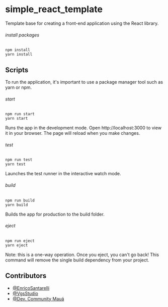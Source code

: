 
# simple_react_template

Template base for creating a front-end application using the React library.

###### install packages
    npm install
    yarn install


## Scripts
To run the application, it's important to use a package manager tool such as yarn or npm.

###### start
    npm run start
    yarn start

Runs the app in the development mode. 
Open http://localhost:3000 to view it in your browser. 
The page will reload when you make changes.

###### test
    npm run test
    yarn test

Launches the test runner in the interactive watch mode.

###### build
    npm run build
    yarn build

Builds the app for production to the build folder.

###### eject
    npm run eject
    yarn eject

Note: this is a one-way operation. Once you eject, you can't go back! 
This command will remove the single build dependency from your project.

## Contributors

- [@EnricoSantarelli](https://github.com/EnricoSantarelli)
- [@VgsStudio](https://github.com/VgsStudio)
- [@Dev. Community Mauá](https://www.instagram.com/devcommunitymaua/)



